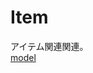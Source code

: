 # Item
アイテム関連関連。  
[model](https://github.com/game-core/gocrafter/tree/main/pkg/domain/model/item)


